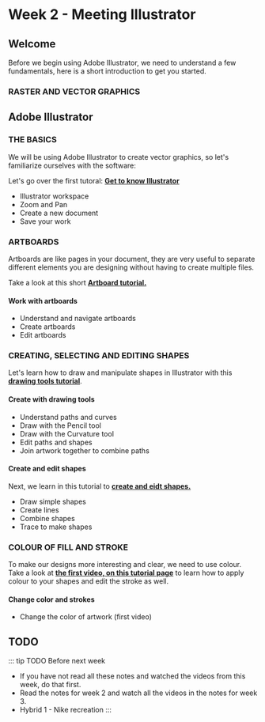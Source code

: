 # Week 2 - Meeting Illustrator

## Welcome

Before we begin using Adobe Illustrator, we need to understand a few fundamentals, here is a short introduction to get you started.

### RASTER AND VECTOR GRAPHICS  

<YouTube
  title="Raster and vector graphics"
  url="https://www.youtube.com/embed/p2thSkOa_Xg"
/>


## Adobe Illustrator

### THE BASICS

We will be using Adobe Illustrator to create vector graphics, so let's familiarize ourselves with the software:

Let's go over the first tutoral: [**Get to know Illustrator**](https://helpx.adobe.com/ca/illustrator/how-to/ai-basics-fundamentals.html)

- Illustrator workspace 
- Zoom and Pan
- Create a new document
- Save your work


### ARTBOARDS

Artboards are like pages in your document, they are very useful to separate different elements you are designing without having to create multiple files.

Take a look at this short [**Artboard tutorial.**](https://helpx.adobe.com/ca/illustrator/how-to/artboards-basics.html) 


#### Work with artboards
- Understand and navigate artboards
- Create artboards
- Edit artboards

### CREATING, SELECTING AND EDITING SHAPES
 Let's learn how to draw and manipulate shapes in Illustrator with this [**drawing tools tutorial**](https://helpx.adobe.com/illustrator/how-to/drawing-tools-basics.html).

#### Create with drawing tools
- Understand paths and curves
- Draw with the Pencil tool
- Draw with the Curvature tool
- Edit paths and shapes
- Join artwork together to combine paths

#### Create and edit shapes
Next, we learn in this tutorial to [**create and eidt shapes.**](https://helpx.adobe.com/illustrator/how-to/shapes-basics.html)
- Draw simple shapes
- Create lines 
- Combine shapes
- Trace to make shapes


### COLOUR OF FILL AND STROKE
To make our designs more interesting and clear, we need to use colour. Take a look at [**the first video, on this tutorial page**](https://helpx.adobe.com/illustrator/how-to/color-basics.html) to learn how to apply colour to your shapes and edit the stroke as well.

#### Change color and strokes
- Change the color of artwork (first video)


## TODO

::: tip TODO Before next week

- If you have not read all these notes and watched the videos from this week, do that first.
- Read the notes for week 2 and watch all the videos in the notes for week 3.
- Hybrid 1 - Nike recreation
  :::
